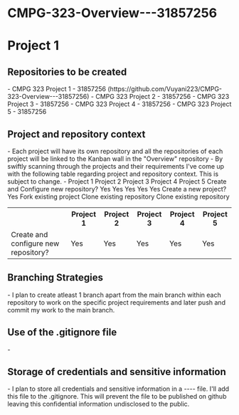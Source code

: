 # CMPG-323-Overview---31857256
<h1>Project 1</h1>

<h2> Repositories to be created </h2>
- CMPG 323 Project 1 - 31857256 (https://github.com/Vuyani223/CMPG-323-Overview---31857256)
- CMPG 323 Project 2 - 31857256
- CMPG 323 Project 3 - 31857256
- CMPG 323 Project 4 - 31857256
- CMPG 323 Project 5 - 31857256

<h2>Project and repository context</h2>
- Each project will have its own repository and all the repositories of each project will be linked to the Kanban wall in the "Overview" repository
- By swiftly scanning through the projects and their requirements I've come up with the following table regarding project and repository context. This is subject to change.
- 	Project 1	Project 2	Project 3	Project 4	Project 5
Create and Configure new repository?	Yes	Yes	Yes	Yes	Yes
Create a new project?	Yes		Fork existing project	Clone existing repository	Clone existing repository

<table>
	<tr>
		<th> </th>
		<th>Project 1</th>
		<th>Project 2</th>
		<th>Project 3</th>
		<th>Project 4</th>
		<th>Project 5</th>
	</tr>
	<tr>
		<td>Create and configure new repository?</td>
		<td>Yes</td>
		<td>Yes</td>
		<td>Yes</td>
		<td>Yes</td>
		<td>Yes</td>
	</tr>
</table>
	
<h2>Branching Strategies</h2>
- I plan to create atleast 1 branch apart from the main branch within each repository to work on the specific project requirements and later push and commit my work to the main branch.

<h2>Use of the .gitignore file</h2>
-

<h2>Storage of credentials and sensitive information</h2> 
- I plan to store all credentials and sensitive information in a ---- file. I'll add this file to the .gitignore. This will prevent the file to be published on github leaving this confidential information undisclosed to the public.
